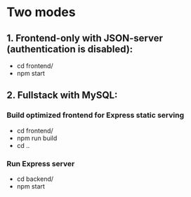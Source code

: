 # Two modes

## 1. Frontend-only with JSON-server (authentication is disabled):

- cd frontend/
- npm start

## 2. Fullstack with MySQL:

### Build optimized frontend for Express static serving

- cd frontend/
- npm run build
- cd ..

### Run Express server

- cd backend/
- npm start

